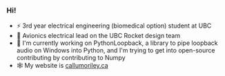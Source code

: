 ### Hi!

- ⚡ 3rd year electrical engineering (biomedical option) student at UBC
- 🚀 Avionics electrical lead on the UBC Rocket design team
- 🔭 I'm currently working on PythonLoopback, a library to pipe loopback audio on Windows into Python, and I'm trying to get into open-source contributing by contributing to Numpy
- 🕸 My website is [callumoriley.ca](https://callumoriley.ca)
